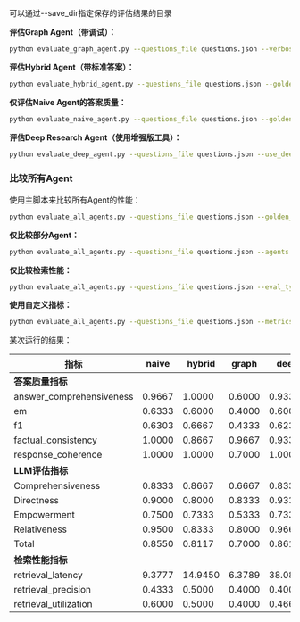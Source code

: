 可以通过--save_dir指定保存的评估结果的目录

**评估Graph Agent（带调试）：**

```bash
python evaluate_graph_agent.py --questions_file questions.json --verbose
```

**评估Hybrid Agent（带标准答案）：**

```bash
python evaluate_hybrid_agent.py --questions_file questions.json --golden_answers_file answer.json
```

**仅评估Naive Agent的答案质量：**

```bash
python evaluate_naive_agent.py --questions_file questions.json --golden_answers_file answer.json --eval_type answer
```

**评估Deep Research Agent（使用增强版工具）：**

```bash
python evaluate_deep_agent.py --questions_file questions.json --use_deeper
```

### 比较所有Agent

使用主脚本来比较所有Agent的性能：

```bash
python evaluate_all_agents.py --questions_file questions.json --golden_answers_file answer.json  --verbose
```

**仅比较部分Agent：**

```bash
python evaluate_all_agents.py --questions_file questions.json --agents graph,hybrid 
```

**仅比较检索性能：**

```bash
python evaluate_all_agents.py --questions_file questions.json --eval_type retrieval
```

**使用自定义指标：**

```bash
python evaluate_all_agents.py --questions_file questions.json --metrics em,f1,retrieval_precision
```

某次运行的结果：

| 指标 | naive | hybrid | graph | deep |
| --- | --- | --- | --- | --- |
| **答案质量指标** |  |  |  |  |
| answer_comprehensiveness | 0.9667 | 1.0000 | 0.6000 | 0.9333 |
| em | 0.6333 | 0.6000 | 0.4000 | 0.6000 |
| f1 | 0.6303 | 0.6667 | 0.4333 | 0.6230 |
| factual_consistency | 1.0000 | 0.8667 | 0.9667 | 0.9333 |
| response_coherence | 1.0000 | 1.0000 | 0.7000 | 1.0000 |
| **LLM评估指标** |  |  |  |  |
| Comprehensiveness | 0.8333 | 0.8667 | 0.6667 | 0.8333 |
| Directness | 0.9000 | 0.8000 | 0.8333 | 0.9333 |
| Empowerment | 0.7500 | 0.7333 | 0.5333 | 0.7333 |
| Relativeness | 0.9500 | 0.8333 | 0.8000 | 0.9667 |
| Total | 0.8550 | 0.8117 | 0.7000 | 0.8617 |
| **检索性能指标** |  |  |  |  |
| retrieval_latency | 9.3777 | 14.9450 | 6.3789 | 38.0844 |
| retrieval_precision | 0.4333 | 0.5000 | 0.4000 | 0.4000 |
| retrieval_utilization | 0.6000 | 0.5000 | 0.4000 | 0.4667 |